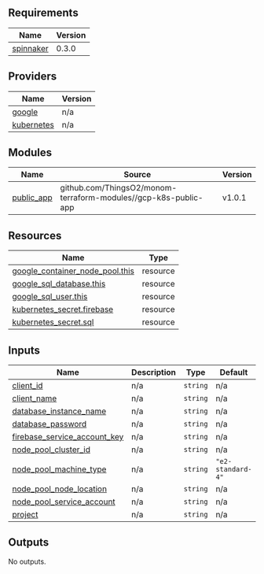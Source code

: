 ## Requirements

| Name | Version |
|------|---------|
| <a name="requirement_spinnaker"></a> [spinnaker](#requirement\_spinnaker) | 0.3.0 |

## Providers

| Name | Version |
|------|---------|
| <a name="provider_google"></a> [google](#provider\_google) | n/a |
| <a name="provider_kubernetes"></a> [kubernetes](#provider\_kubernetes) | n/a |

## Modules

| Name | Source | Version |
|------|--------|---------|
| <a name="module_public_app"></a> [public\_app](#module\_public\_app) | github.com/ThingsO2/monom-terraform-modules//gcp-k8s-public-app | v1.0.1 |

## Resources

| Name | Type |
|------|------|
| [google_container_node_pool.this](https://registry.terraform.io/providers/hashicorp/google/latest/docs/resources/container_node_pool) | resource |
| [google_sql_database.this](https://registry.terraform.io/providers/hashicorp/google/latest/docs/resources/sql_database) | resource |
| [google_sql_user.this](https://registry.terraform.io/providers/hashicorp/google/latest/docs/resources/sql_user) | resource |
| [kubernetes_secret.firebase](https://registry.terraform.io/providers/hashicorp/kubernetes/latest/docs/resources/secret) | resource |
| [kubernetes_secret.sql](https://registry.terraform.io/providers/hashicorp/kubernetes/latest/docs/resources/secret) | resource |

## Inputs

| Name | Description | Type | Default | Required |
|------|-------------|------|---------|:--------:|
| <a name="input_client_id"></a> [client\_id](#input\_client\_id) | n/a | `string` | n/a | yes |
| <a name="input_client_name"></a> [client\_name](#input\_client\_name) | n/a | `string` | n/a | yes |
| <a name="input_database_instance_name"></a> [database\_instance\_name](#input\_database\_instance\_name) | n/a | `string` | n/a | yes |
| <a name="input_database_password"></a> [database\_password](#input\_database\_password) | n/a | `string` | n/a | yes |
| <a name="input_firebase_service_account_key"></a> [firebase\_service\_account\_key](#input\_firebase\_service\_account\_key) | n/a | `string` | n/a | yes |
| <a name="input_node_pool_cluster_id"></a> [node\_pool\_cluster\_id](#input\_node\_pool\_cluster\_id) | n/a | `string` | n/a | yes |
| <a name="input_node_pool_machine_type"></a> [node\_pool\_machine\_type](#input\_node\_pool\_machine\_type) | n/a | `string` | `"e2-standard-4"` | no |
| <a name="input_node_pool_node_location"></a> [node\_pool\_node\_location](#input\_node\_pool\_node\_location) | n/a | `string` | n/a | yes |
| <a name="input_node_pool_service_account"></a> [node\_pool\_service\_account](#input\_node\_pool\_service\_account) | n/a | `string` | n/a | yes |
| <a name="input_project"></a> [project](#input\_project) | n/a | `string` | n/a | yes |

## Outputs

No outputs.
